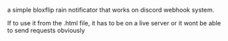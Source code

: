 a simple bloxflip rain notificator that works on discord webhook system.

If  to use it from the .html file, it has to be on a live server or it wont be able  to send requests obviously

